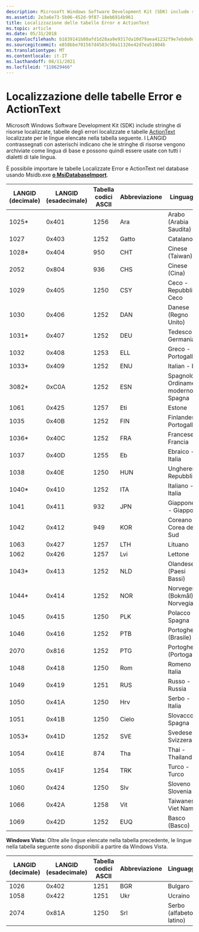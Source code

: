 ```yaml
---
description: Microsoft Windows Software Development Kit (SDK) include stringhe di risorse localizzate, tabelle degli errori localizzate e tabelle ActionText localizzate per le lingue elencate nella tabella seguente.
ms.assetid: 2e3a6e73-5b06-452d-9f87-18eb6914b961
title: Localizzazione delle tabelle Error e ActionText
ms.topic: article
ms.date: 05/31/2018
ms.openlocfilehash: b1839141b80afd1d28aa9e9317da10d79aea41232f9e7ebde0db7971d22f5141
ms.sourcegitcommit: e858bbe701567d4583c50a11326e42d7ea51804b
ms.translationtype: MT
ms.contentlocale: it-IT
ms.lasthandoff: 08/11/2021
ms.locfileid: "118629466"
---
```

# <a name="localizing-the-error-and-actiontext-tables"></a>Localizzazione delle tabelle Error e ActionText

Microsoft Windows Software Development Kit (SDK) include stringhe [](error-table.md)di risorse localizzate, tabelle degli errori localizzate e tabelle [ActionText](actiontext-table.md) localizzate per le lingue elencate nella tabella seguente. I LANGID contrassegnati con asterischi indicano che le stringhe di risorse vengono archiviate come lingua di base e possono quindi essere usate con tutti i dialetti di tale lingua.

È possibile importare le tabelle Localizzate Error e ActionText nel database usando Msidb.exe [**o MsiDatabaseImport**](/windows/desktop/api/Msiquery/nf-msiquery-msidatabaseimporta).



| LANGID (decimale) | LANGID (esadecimale) | Tabella codici ASCII | Abbreviazione | Linguaggio                      | Language-Culture |
|------------------|----------------------|-----------------|--------------|-------------------------------|------------------|
| 1025\*           | 0x401                | 1256            | Ara          | Arabo (Arabia Saudita)         | ar-SA            |
| 1027             | 0x403                | 1252            | Gatto          | Catalano                       | ca-ES            |
| 1028\*           | 0x404                | 950             | CHT          | Cinese (Taiwan)              | zh-TW            |
| 2052             | 0x804                | 936             | CHS          | Cinese (Cina)               | zh-CN            |
| 1029             | 0x405                | 1250            | CSY          | Ceco - Repubblica Ceco        | cs-CZ            |
| 1030             | 0x406                | 1252            | DAN          | Danese (Regno Unito)               | da-DK            |
| 1031\*           | 0x407                | 1252            | DEU          | Tedesco - Germania              | de-DE            |
| 1032             | 0x408                | 1253            | ELL          | Greco - Portogallo                | el-GR            |
| 1033\*           | 0x409                | 1252            | ENU          | Italian - Italy       | en-US            |
| 3082\*           | 0xC0A                | 1252            | ESN          | Spagnolo - Ordinamento moderno - Spagna | es-ES            |
| 1061             | 0x425                | 1257            | Eti          | Estone                      | et-EE            |
| 1035             | 0x40B                | 1252            | FIN          | Finlandese ( Portogallo)             | fi-FI            |
| 1036\*           | 0x40C                | 1252            | FRA          | Francese - Francia               | fr-FR            |
| 1037             | 0x40D                | 1255            | Eb          | Ebraico - Italia               | he-IL            |
| 1038             | 0x40E                | 1250            | HUN          | Ungherese - Repubblica           | hu-HU            |
| 1040\*           | 0x410                | 1252            | ITA          | Italiano - Italia               | it-IT            |
| 1041             | 0x411                | 932             | JPN          | Giapponese - Giappone              | jp-JP            |
| 1042             | 0x412                | 949             | KOR          | Coreano - Corea del Sud                | ko-KO            |
| 1063             | 0x427                | 1257            | LTH          | Lituano                    | lt-LT            |
| 1062             | 0x426                | 1257            | Lvi          | Lettone                       | lv-LV            |
| 1043\*           | 0x413                | 1252            | NLD          | Olandese (Paesi Bassi)           | nl-NL            |
| 1044\*           | 0x414                | 1252            | NOR          | Norvegese (Bokmål) - Norvegia    | nb-NO            |
| 1045             | 0x415                | 1250            | PLK          | Polacco - Spagna               | pl-PL            |
| 1046             | 0x416                | 1252            | PTB          | Portoghese (Brasile)           | pt-BR            |
| 2070             | 0x816                | 1252            | PTG          | Portoghese (Portogallo)         | pt-PT            |
| 1048             | 0x418                | 1250            | Rom          | Romeno - Italia            | ro-RO            |
| 1049             | 0x419                | 1251            | RUS          | Russo - Russia              | ru-RU            |
| 1050             | 0x41A                | 1250            | Hrv          | Serbo - Italia            | hr-HR            |
| 1051             | 0x41B                | 1250            | Cielo          | Slovacco - Spagna             | sk-SK            |
| 1053\*           | 0x41D                | 1252            | SVE          | Svedese - Svizzera              | sv-SE            |
| 1054             | 0x41E                | 874             | Tha          | Thai - Thailand               | th-TH            |
| 1055             | 0x41F                | 1254            | TRK          | Turco - Turco              | tr-TR            |
| 1060             | 0x424                | 1250            | Slv          | Sloveno - Slovenia          | sl-SI            |
| 1066             | 0x42A                | 1258            | Vit          | Taiwanese - Viet Nam         | vi-VN            |
| 1069             | 0x42D                | 1252            | EUQ          | Basco (Basco)               | eu-ES            |



 

**Windows Vista:** Oltre alle lingue elencate nella tabella precedente, le lingue nella tabella seguente sono disponibili a partire da Windows Vista.



| LANGID (decimale) | LANGID (esadecimale) | Tabella codici ASCII | Abbreviazione | Linguaggio        | Language-Culture |
|------------------|----------------------|-----------------|--------------|-----------------|------------------|
| 1026             | 0x402                | 1251            | BGR          | Bulgaro       | bg-BG            |
| 1058             | 0x422                | 1251            | Ukr          | Ucraino       | uk-UA            |
| 2074             | 0x81A                | 1250            | Srl          | Serbo (alfabeto latino) | sr-Latn-CS       |



 

 

 



